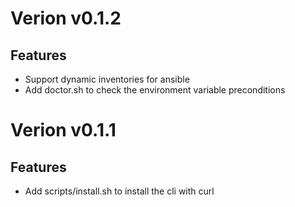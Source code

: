 # Verion v0.1.2

## Features

- Support dynamic inventories for ansible
- Add doctor.sh to check the environment variable preconditions

# Verion v0.1.1

## Features

- Add scripts/install.sh to install the cli with curl
